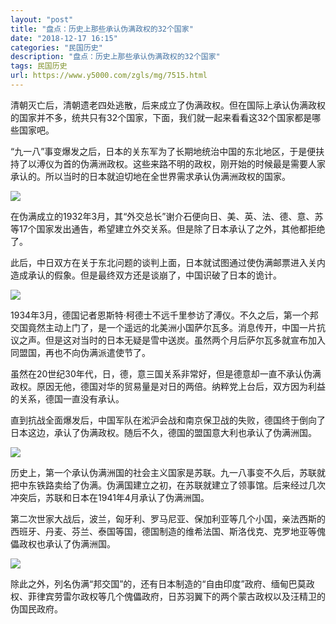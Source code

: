 ```yaml
---
layout: "post"
title: "盘点：历史上那些承认伪满政权的32个国家"
date: "2018-12-17 16:15"
categories: "民国历史"
description: "盘点：历史上那些承认伪满政权的32个国家"
tags: 民国历史
url: https://www.y5000.com/zgls/mg/7515.html
---
```






清朝灭亡后，清朝遗老四处逃散，后来成立了伪满政权。但在国际上承认伪满政权的国家并不多，统共只有32个国家，下面，我们就一起来看看这32个国家都是哪些国家吧。

“九一八”事变爆发之后，日本的关东军为了长期地统治中国的东北地区，于是便扶持了以溥仪为首的伪满洲政权。这些来路不明的政权，刚开始的时候最是需要人家承认的。所以当时的日本就迫切地在全世界需求承认伪满洲政权的国家。

![](https://img.y5000.com/uploads/allimg/161216/154304D37-0.jpg)

在伪满成立的1932年3月，其“外交总长”谢介石便向日、美、英、法、德、意、苏等17个国家发出通告，希望建立外交关系。但是除了日本承认了之外，其他都拒绝了。

此后，中日双方在关于东北问题的谈判上面，日本就试图通过使伪满邮票进入关内造成承认的假象。但是最终双方还是谈崩了，中国识破了日本的诡计。

![](https://img.y5000.com/uploads/allimg/161216/15430414E-1.jpg)

1934年3月，德国记者恩斯特·柯德士不远千里参访了溥仪。不久之后，第一个邦交国竟然主动上门了，是一个遥远的北美洲小国萨尔瓦多。消息传开，中国一片抗议之声。但是这对当时的日本无疑是雪中送炭。虽然两个月后萨尔瓦多就宣布加入同盟国，再也不向伪满派遣使节了。

虽然在20世纪30年代，日，德，意三国关系非常好，但是德意却一直不承认伪满政权。原因无他，德国对华的贸易量是对日的两倍。纳粹党上台后，双方因为利益的关系，德国一直没有承认。

直到抗战全面爆发后，中国军队在淞沪会战和南京保卫战的失败，德国终于倒向了日本这边，承认了伪满政权。随后不久，德国的盟国意大利也承认了伪满洲国。

![](https://img.y5000.com/uploads/allimg/161216/1543042118-2.jpg)

历史上，第一个承认伪满洲国的社会主义国家是苏联。九一八事变不久后，苏联就把中东铁路卖给了伪满。伪满国建立之初，在苏联就建立了领事馆。后来经过几次冲突后，苏联和日本在1941年4月承认了伪满洲国。

第二次世家大战后，波兰，匈牙利、罗马尼亚、保加利亚等几个小国，亲法西斯的西班牙、丹麦、芬兰、泰国等国，德国制造的维希法国、斯洛伐克、克罗地亚等傀儡政权也承认了伪满洲国。

![](https://img.y5000.com/uploads/allimg/161216/154304A27-3.jpg)

除此之外，列名伪满“邦交国”的，还有日本制造的“自由印度”政府、缅甸巴莫政权、菲律宾劳雷尔政权等几个傀儡政府，日苏羽翼下的两个蒙古政权以及汪精卫的伪国民政府。
